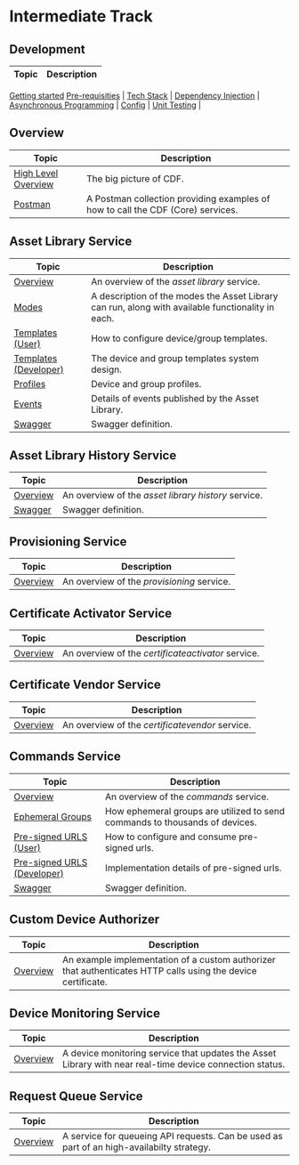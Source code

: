 # Intermediate Track

## Development
Topic | Description
---|---
[Getting started](../development/quickstart.md)
[Pre-requisities](../development/prerequisites.md) |
[Tech Stack](../development/tech-stack.md) |
[Dependency Injection](../development/dependency-injection.md) |
[Asynchronous Programming](../development/async.md) |
[Config](../development/config.md) |
[Unit Testing](../development/unit-testing.md) |


## Overview
Topic | Description
---|---
[High Level Overview](../projects/overview.md) | The big picture of CDF.
[Postman](../postman/index.md) | A Postman collection providing examples of how to call the CDF (Core) services.

## Asset Library Service
Topic | Description
---|---
[Overview](../projects/assetlibrary/overview.md) | An overview of the _asset library_ service.
[Modes](../projects/assetlibrary/modes.md) | A description of the modes the Asset Library can run, along with available functionality in each.
[Templates (User)](../projects/assetlibrary/templates-user.md) | How to configure device/group templates.
[Templates (Developer)](../projects/assetlibrary/templates-developer.md) | The device and group templates system design.
[Profiles](../projects/assetlibrary/profiles.md) | Device and group profiles.
[Events](../projects/assetlibrary/events.md) | Details of events published by the Asset Library.
[Swagger](../projects/assetlibrary/assetlibrary-swagger.md) | Swagger definition.


## Asset Library History Service
Topic | Description
---|---
[Overview](../projects/assetlibrary-history/overview.md) | An overview of the _asset library history_ service.
[Swagger](../projects/assetlibrary-history/assetlibraryhistory-swagger.md) | Swagger definition.

## Provisioning Service
Topic | Description
---|---
[Overview](../projects/provisioning/overview.md) | An overview of the _provisioning_ service.

## Certificate Activator Service
Topic | Description
---|---
[Overview](../projects/certificateactivator/overview.md) | An overview of the _certificateactivator_ service.

## Certificate Vendor Service
Topic | Description
---|---
[Overview](../projects/certificatevendor/overview.md) | An overview of the _certificatevendor_ service.

## Commands Service
Topic | Description
---|---
[Overview](../projects/commands/overview.md) | An overview of the _commands_ service.
[Ephemeral Groups](../projects/commands/ephemeral-groups.md) | How ephemeral groups are utilized to send commands to thousands of devices.
[Pre-signed URLS (User)](../projects/commands/presigned-urls-user.md) | How to configure and consume pre-signed urls.
[Pre-signed URLS (Developer)](../projects/commands/presigned-urls-developer.md) | Implementation details of pre-signed urls.
[Swagger](../projects/commands/commands-swagger.md) | Swagger definition.

## Custom Device Authorizer
Topic | Description
---|---
[Overview](../projects/auth-devicecert/overview.md) | An example implementation of a custom authorizer that authenticates HTTP calls using the device certificate.

## Device Monitoring Service
Topic | Description
---|---
[Overview](../projects/devicemonitoring/overview.md) | A device monitoring service that updates the Asset Library with near real-time device connection status.

## Request Queue Service
Topic | Description
---|---
[Overview](../projects/request-queue/overview.md) | A service for queueing API requests. Can be used as part of an high-availabilty strategy.